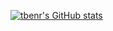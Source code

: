 [![tbenr's GitHub stats](https://github-readme-stats.vercel.app/api?username=tbenr&show_icons=true&hide_title=true&include_all_commits=true&count_private=true&bg_color=45,2b8eaf,b222a8&text_color=ffffff&icon_color=ffffff&title_color=ffffff&border_color=000000)](https://github.com/anuraghazra/github-readme-stats)
